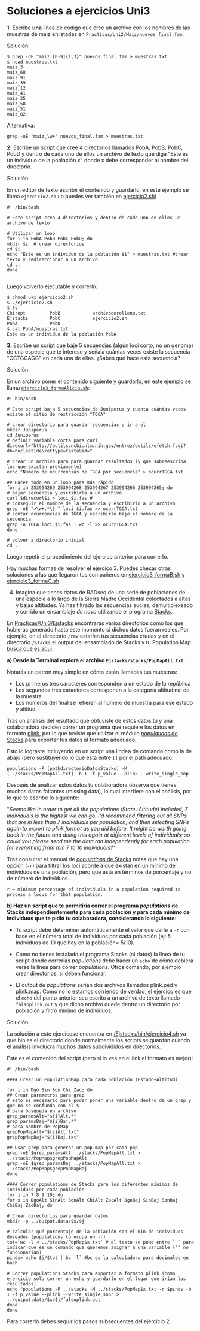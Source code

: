 # Soluciones a ejercicios Uni3

**1.** Escribe **una** línea de código que cree un archivo con los nombres de las muestras de maiz enlistadas en `Practicas/Uni2/Maiz/nuevos_final.fam`. 

Solución: 

```
$ grep -oE "maiz_[0-9]{1,3}" nuevos_final.fam > muestras.txt
$ head muestras.txt 
maiz_3
maiz_68
maiz_91
maiz_39
maiz_12
maiz_41
maiz_35
maiz_58
maiz_51
maiz_82
```

Alternativa:

`grep -oE "maiz_\w+" nuevos_final.fam > muestras.txt`


**2.** Escribe un script que cree 4 directorios llamados PobA, PobB, PobC, PobD y dentro de cada uno de ellos un archivo de texto que diga "Este es un individuo de la población x" donde x debe corresponder al nombre del directorio. 

Solución: 

En un editor de texto escribir el contenido y guardarlo, en este ejemplo se llama `ejercicio2.sh` (lo puedes ver también en [ejercicio2.sh](ejercicio2.sh))


```
#! /bin/bash

# Este script crea 4 directorios y dentro de cada uno de ellos un archivo de texto

# Utilizar un loop
for i in PobA PobB PobC PobD; do
mkdir $i  # crear directorios
cd $i
echo "Este es un individuo de la población $i" > muestras.txt #crear texto y redireccionar a un archivo
cd ..
done
 
```

Luego volverlo ejecutable y correrlo:

```
$ chmod u+x ejercicio2.sh 
$ ./ejercicio2.sh 
$ ls
Chiropt			PobB			archivoderelleno.txt
Ejstacks		PobC			ejercicio2.sh
PobA			PobD
$ cat PobA/muestras.txt 
Este es un individuo de la población PobA
```


**3.** Escribe un script que baje 5 secuencias (algún loci corto, no un genoma) de una especie que te interese y señala cuántas veces existe la secuencia "CCTGCAGG" en cada una de ellas. ¿Sabes qué hace esta secuencia?

Solución: 

En un archivo poner el contenido siguiente y guardarlo, en este ejemplo se llama [`ejercicio3_formaAlicia.sh`](ejercicio3_formaAlicia.sh):

```
#! bin/bash

# Este script baja 5 secuencias de Juniperus y cuenta cuántas veces existe el sitio de restricción "TGCA"

# crear directorio para guardar secuencias e ir a el
mkdir Juniperus
cd Juniperus
# definir variable corta para curl
direcurl="http://eutils.ncbi.nlm.nih.gov/entrez/eutils/efetch.fcgi?db=nucleotide&rettype=fasta&id="

# crear un archivo para para guardar resultados (y que sobreescriba los que existan previamente)
echo "Numero de ocurrencias de TGCA por secuencia" > ocurrTGCA.txt

## Hacer todo en un loop para más rápido
for i in 253994269 253994268 253994267 253994266 253994265; do
# bajar secuencia y escribirla a un archivo
curl $direcurl$i > loci_$i.fas #
# conseguir el nombre de la secuencia y escribirlo a un archivo
grep -oE ">\w+.*\| " loci_$i.fas >> ocurrTGCA.txt
# contar ocurrencias de TGCA y escribirlo bajo el nombre de la secuencia
grep -o TGCA loci_$i.fas | wc -l >> ocurrTGCA.txt
done

# volver a directorio inicial 
cd ..

```

Luego repetir el procedimiento del ejercico anterior para correrlo.

Hay muchas formas de resolver el ejercico 3. Puedes checar otras soluciones a las que llegaron tus compañeros en [ejercicio3_formaB.sh](ejercicio3_formaB.sh) y [ejercicio3_formaC.sh](ejercicio3_formaC.sh).


4) Imagina que tienes datos de RADseq de una serie de poblaciones de una especie a lo largo de la Sierra Madre Occidental colectados a altas y bajas altitudes. Ya has filtrado las secuencias sucias, demultiplexeado y corrido un ensamblaje *de novo* utilizando el programa [Stacks](http://catchenlab.life.illinois.edu/stacks/). 

En [Practicas/Uni3/Ejstacks](../Practicas/Uni3/Ejstacks) encontrarás varios directorios como los que hubieras generado hasta este momento si dichos datos fueran reales. Por ejemplo, en el directorio `/raw` estarían tus secuencias crudas y en el directorio `/stacks` el output del ensamblado de Stacks y tu Population Map [busca qué es aquí](http://catchenlab.life.illinois.edu/stacks/comp/populations.php). 

**a) Desde la Terminal explora el archivo `Ejstacks/stacks/PopMapAll.txt`.**  

Notarás un patrón muy simple en cómo están llamadas tus muestras:

* Los primeros tres caracteres corresponden a un estado de la república
* Los segundos tres caracteres corresponen a la categoría altitudinal de la muestra
* Los números del final se refieren al número de muestra para ese estado y altitud. 

Tras un análisis del resultado que obtuviste de estos datos tu y una colaboradora deciden correr un programa que requiere los datos en formato [plink](http://pngu.mgh.harvard.edu/~purcell/plink/), por lo que tuviste que utilizar el módulo [*populations* de Stacks](http://catchenlab.life.illinois.edu/stacks/comp/populations.php) para exportar tus datos al formato adecuado. 

Esto lo lograste incluyendo en un script una líndea de comando como la de abajo (pero sustituyendo lo que está entre `[]` por el path adecuado:

`populations -P [pathdirectorioDatosStacks] -M [../stacks/PopMapAll.txt] -b 1 -f p_value --plink --write_single_snp`

Después de analizar estos datos tu colaboradora observa que tienes muchos datos faltantes (missing data), lo cual interfiere con el análisis, por lo que te escribe lo siguiente:

"*Seems like in order to get all the populations (State+Altitude) included, 7 individuals is the highest we can go. I'd recommend filtering out all SNPs that are in less than 7 individuals per population, and then selecting SNPs again to export to plink format as you did before. It might be worth going back in the future and doing this again at different levels of individuals; so could you please send me the data ran independently for each population for everything from min 7 to 10 individuals?*"

Tras consultar el manual de [*populations* de Stacks](http://catchenlab.life.illinois.edu/stacks/comp/populations.php) notas que hay una opción (`-r`) para filtrar los loci acorde a que existan en un mínimo de individuos de una población, pero que está en términos de porcentaje y no de número de individuos. 

`
r — minimum percentage of individuals in a population required to process a locus for that population.
`

**b) Haz un script que te permitiría correr el programa _populations_ de Stacks independientemente para cada población y para cada mínimo de individuos que te pidió tu colaboradora, considerando lo siguiente**:

 
*  Tu script debe determinar automáticamente el valor que darle a `-r` con base en el número total de individuos por cada población (ej: 5 individuos de 10 que hay en la población= 5/10). 

* Como no tienes instalado el programa Stacks (ni datos) la línea de tu script donde correrías *populations* debe hacer un `echo` de cómo debiera verse la línea para correr *populations*. Otros comando, por ejemplo crear directorios, sí deben funcionar. 

* El output de *populations* serían dos archivos llamados plink.ped y plink.map. Como no lo estamos corriendo de verdad, el ejercico es que el `echo` del punto anterior sea escrito a un archivo de texto llamado `falsoplink.out` y que dicho archivo quede dentro un directorio por población y filtro mínimo de individuos. 

Solución: 

La solución a este ejercicose encuentra en [/Ejstacks/bin/ejercicio4.sh](./Ejstacks/bin/ejercicio4.sh) ya que bin es el directorio donde normalmente los scripts se guardan cuando el análisis involucra muchos datos subdivididos en directorios. 

Este es el contenido del script (pero si lo ves en el link el formato es mejor):


```
#! /bin/bash

#### Crear un PopulationMap para cada población (Estado+Altitud)

for i in Dgo Sin Son Chi Zac; do
## Crear parametros para grep
# esto es necesario para poder poner una variable dentro de un grep y que no se confunda con el $
# para busqueda en archivo 
grep_paramsAlt="${i}Alt.*" 
grep_paramsBaj="${i}Baj.*"
# para nombre de PopMap
grepPopMapAlt="${i}Alt.txt"
grepPopMapBaj="${i}Baj.txt"

## Usar grep para generar un pop map por cada pop
grep -oE $grep_paramsAlt ../stacks/PopMapAll.txt > ../stacks/PopMap$grepPopMapAlt
grep -oE $grep_paramsBaj ../stacks/PopMapAll.txt > ../stacks/PopMap$grepPopMapBaj
done

#### Correr populations de Stacks para los diferentes mínimos de individuos por cada población
for j in 7 8 9 10; do 
for x in DgoAlt SinAlt SonAlt ChiAlt ZacAlt DgoBaj SinBaj SonBaj ChiBaj ZacBaj; do

# Crear directorios para guardar datos
mkdir -p ../output.data/$x/$j

# calcular qué porcentaje de la población son el min de individuos deseados (populations lo ocupa en -r)
tot=`wc -l < ../stacks/PopMap$x.txt` # el texto se pone entre ` ` para indicar que es un comando que queremos asignar a una variable ("" no funcionarían)
pinds=`echo $j/$tot | bc -l` #bc es la calculadora para decimales en bash

# Correr populations Stacks para exportar a formato plink (como ejercicio solo correr un echo y guardarlo en el lugar que irían los resultados)
echo "populations -P ../stacks -M ../stacks/PopMap$x.txt -r $pinds -b 1 -f p_value --plink --write_single_snp" > ../output.data/$x/$j/falsoplink.out
done
done
```

Para correrlo debes seguir los pasos subsecuentes del ejercicio 2.